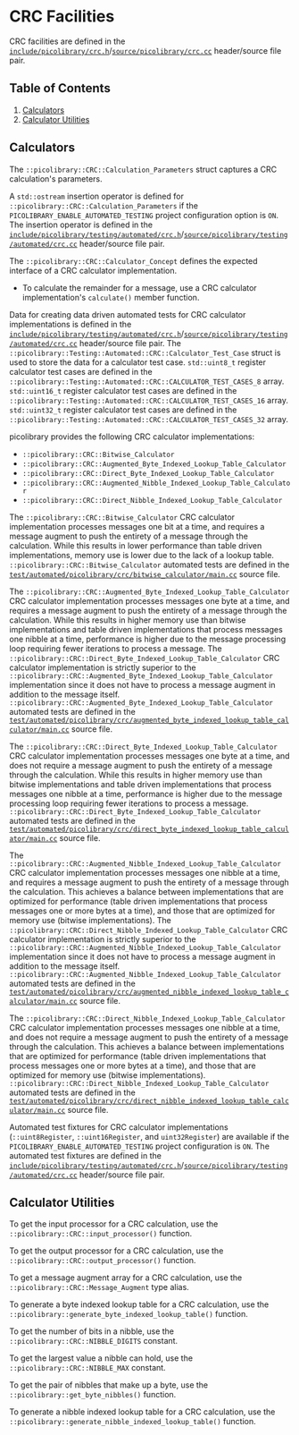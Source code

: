 # CRC Facilities
CRC facilities are defined in the
[`include/picolibrary/crc.h`](https://github.com/apcountryman/picolibrary/blob/main/include/picolibrary/crc.h)/[`source/picolibrary/crc.cc`](https://github.com/apcountryman/picolibrary/blob/main/source/picolibrary/crc.cc)
header/source file pair.

## Table of Contents
1. [Calculators](#calculators)
1. [Calculator Utilities](#calculator-utilities)

## Calculators
The `::picolibrary::CRC::Calculation_Parameters` struct captures a CRC calculation's
parameters.

A `std::ostream` insertion operator is defined for
`::picolibrary::CRC::Calculation_Parameters` if the `PICOLIBRARY_ENABLE_AUTOMATED_TESTING`
project configuration option is `ON`.
The insertion operator is defined in the
[`include/picolibrary/testing/automated/crc.h`](https://github.com/apcountryman/picolibrary/blob/main/include/picolibrary/testing/automated/crc.h)/[`source/picolibrary/testing/automated/crc.cc`](https://github.com/apcountryman/picolibrary/blob/main/source/picolibrary/testing/automated/crc.cc)
header/source file pair.

The `::picolibrary::CRC::Calculator_Concept` defines the expected interface of a CRC
calculator implementation.
- To calculate the remainder for a message, use a CRC calculator implementation's
  `calculate()` member function.

Data for creating data driven automated tests for CRC calculator implementations is
defined in the
[`include/picolibrary/testing/automated/crc.h`](https://github.com/apcountryman/picolibrary/blob/main/include/picolibrary/testing/automated/crc.h)/[`source/picolibrary/testing/automated/crc.cc`](https://github.com/apcountryman/picolibrary/blob/main/source/picolibrary/testing/automated/crc.cc)
header/source file pair.
The `::picolibrary::Testing::Automated::CRC::Calculator_Test_Case` struct is used to store
the data for a calculator test case.
`std::uint8_t` register calculator test cases are defined in the
`::picolibrary::Testing::Automated::CRC::CALCULATOR_TEST_CASES_8` array.
`std::uint16_t` register calculator test cases are defined in the
`::picolibrary::Testing::Automated::CRC::CALCULATOR_TEST_CASES_16` array.
`std::uint32_t` register calculator test cases are defined in the
`::picolibrary::Testing::Automated::CRC::CALCULATOR_TEST_CASES_32` array.

picolibrary provides the following CRC calculator implementations:
- `::picolibrary::CRC::Bitwise_Calculator`
- `::picolibrary::CRC::Augmented_Byte_Indexed_Lookup_Table_Calculator`
- `::picolibrary::CRC::Direct_Byte_Indexed_Lookup_Table_Calculator`
- `::picolibrary::CRC::Augmented_Nibble_Indexed_Lookup_Table_Calculator`
- `::picolibrary::CRC::Direct_Nibble_Indexed_Lookup_Table_Calculator`

The `::picolibrary::CRC::Bitwise_Calculator` CRC calculator implementation processes
messages one bit at a time, and requires a message augment to push the entirety of a
message through the calculation.
While this results in lower performance than table driven implementations, memory use is
lower due to the lack of a lookup table.
`::picolibrary::CRC::Bitwise_Calculator` automated tests are defined in the
[`test/automated/picolibrary/crc/bitwise_calculator/main.cc`](https://github.com/apcountryman/picolibrary/blob/main/test/automated/picolibrary/crc/bitwise_calculator/main.cc)
source file.

The `::picolibrary::CRC::Augmented_Byte_Indexed_Lookup_Table_Calculator` CRC calculator
implementation processes messages one byte at a time, and requires a message augment to
push the entirety of a message through the calculation.
While this results in higher memory use than bitwise implementations and table driven
implementations that process messages one nibble at a time, performance is higher due to
the message processing loop requiring fewer iterations to process a message.
The `::picolibrary::CRC::Direct_Byte_Indexed_Lookup_Table_Calculator` CRC calculator
implementation is strictly superior to the
`::picolibrary::CRC::Augmented_Byte_Indexed_Lookup_Table_Calculator` implementation since
it does not have to process a message augment in addition to the message itself.
`::picolibrary::CRC::Augmented_Byte_Indexed_Lookup_Table_Calculator` automated tests are
defined in the
[`test/automated/picolibrary/crc/augmented_byte_indexed_lookup_table_calculator/main.cc`](https://github.com/apcountryman/picolibrary/blob/main/test/automated/picolibrary/crc/augmented_byte_indexed_lookup_table_calculator/main.cc)
source file.

The `::picolibrary::CRC::Direct_Byte_Indexed_Lookup_Table_Calculator` CRC calculator
implementation processes messages one byte at a time, and does not require a message
augment to push the entirety of a message through the calculation.
While this results in higher memory use than bitwise implementations and table driven
implementations that process messages one nibble at a time, performance is higher due to
the message processing loop requiring fewer iterations to process a message.
`::picolibrary::CRC::Direct_Byte_Indexed_Lookup_Table_Calculator` automated tests are
defined in the
[`test/automated/picolibrary/crc/direct_byte_indexed_lookup_table_calculator/main.cc`](https://github.com/apcountryman/picolibrary/blob/main/test/automated/picolibrary/crc/direct_byte_indexed_lookup_table_calculator/main.cc)
source file.

The `::picolibrary::CRC::Augmented_Nibble_Indexed_Lookup_Table_Calculator` CRC calculator
implementation processes messages one nibble at a time, and requires a message augment to
push the entirety of a message through the calculation.
This achieves a balance between implementations that are optimized for performance (table
driven implementations that process messages one or more bytes at a time), and those that
are optimized for memory use (bitwise implementations).
The `::picolibrary::CRC::Direct_Nibble_Indexed_Lookup_Table_Calculator` CRC calculator
implementation is strictly superior to the
`::picolibrary::CRC::Augmented_Nibble_Indexed_Lookup_Table_Calculator` implementation
since it does not have to process a message augment in addition to the message itself.
`::picolibrary::CRC::Augmented_Nibble_Indexed_Lookup_Table_Calculator` automated tests are
defined in the
[`test/automated/picolibrary/crc/augmented_nibble_indexed_lookup_table_calculator/main.cc`](https://github.com/apcountryman/picolibrary/blob/main/test/automated/picolibrary/crc/augmented_nibble_indexed_lookup_table_calculator/main.cc)
source file.

The `::picolibrary::CRC::Direct_Nibble_Indexed_Lookup_Table_Calculator` CRC calculator
implementation processes messages one nibble at a time, and does not require a message
augment to push the entirety of a message through the calculation.
This achieves a balance between implementations that are optimized for performance (table
driven implementations that process messages one or more bytes at a time), and those that
are optimized for memory use (bitwise implementations).
`::picolibrary::CRC::Direct_Nibble_Indexed_Lookup_Table_Calculator` automated tests are
defined in the
[`test/automated/picolibrary/crc/direct_nibble_indexed_lookup_table_calculator/main.cc`](https://github.com/apcountryman/picolibrary/blob/main/test/automated/picolibrary/crc/direct_nibble_indexed_lookup_table_calculator/main.cc)
source file.

Automated test fixtures for CRC calculator implementations (`::uint8Register`,
`::uint16Register`, and `uint32Register`) are available if the
`PICOLIBRARY_ENABLE_AUTOMATED_TESTING` project configuration is `ON`.
The automated test fixtures are defined in the
[`include/picolibrary/testing/automated/crc.h`](https://github.com/apcountryman/picolibrary/blob/main/include/picolibrary/testing/automated/crc.h)/[`source/picolibrary/testing/automated/crc.cc`](https://github.com/apcountryman/picolibrary/blob/main/source/picolibrary/testing/automated/crc.cc)
header/source file pair.

## Calculator Utilities
To get the input processor for a CRC calculation, use the
`::picolibrary::CRC::input_processor()` function.

To get the output processor for a CRC calculation, use the
`::picolibrary::CRC::output_processor()` function.

To get a message augment array for a CRC calculation, use the
`::picolibrary::CRC::Message_Augment` type alias.

To generate a byte indexed lookup table for a CRC calculation, use the
`::picolibrary::generate_byte_indexed_lookup_table()` function.

To get the number of bits in a nibble, use the `::picolibrary::CRC::NIBBLE_DIGITS`
constant.

To get the largest value a nibble can hold, use the `::picolibrary::CRC::NIBBLE_MAX`
constant.

To get the pair of nibbles that make up a byte, use the
`::picolibrary::get_byte_nibbles()` function.

To generate a nibble indexed lookup table for a CRC calculation, use the
`::picolibrary::generate_nibble_indexed_lookup_table()` function.
